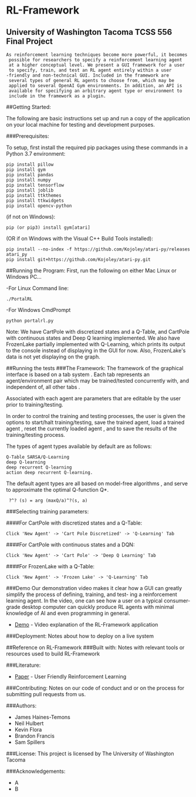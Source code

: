 # RL-Framework
University of Washington Tacoma TCSS 556 Final Project
-------------
```
As reinforcement learning techniques become more powerful, it becomes
 possible for researchers to specify a reinforcement learning agent
 at a higher conceptual level. We present a GUI framework for a user
 to specify, train, and test an RL agent entirely within a user
-friendly and non-technical GUI. Included in the framework are
 several types of general RL agents to choose from, which may be
 applied to several OpenAI Gym environments. In addition, an API is
 available for specifying an arbitrary agent type or environment to
 include in the framework as a plugin. 
```
##Getting Started:

The following are basic instructions set up and run a copy of the
 application on your local machine for testing and development
  purposes. 
  
###Prerequisites:
  
To setup, first install the required pip packages using these commands
 in a Python 3.7 environment:
```
pip install pillow
pip install gym
pip install pandas
pip install numpy
pip install tensorflow
pip install joblib
pip install ttkthemes
pip install ttkwidgets
pip install opencv-python
```

(if not on Windows): 
```
pip (or pip3) install gym[atari]
```
(OR if on Windows with the Visual C++ Build Tools installed):
```
pip install --no-index -f https://github.com/Kojoley/atari-py/releases atari_py
pip install git+https://github.com/Kojoley/atari-py.git
```
##Running the Program:
First, run the following on either Mac Linux or Windows PC...

-For Linux Command line:
```
./PortalRL
```
-For Windows CmdPrompt
```
python portalrl.py
```
Note: We have CartPole with discretized states and a Q-Table, and
 CartPole  with continuous states and Deep Q learning implemented. We
  also have FrozenLake partially implemented with Q-Learning, which
   prints its output to the console instead of displaying in the GUI
    for now. Also, FrozenLake's data is not yet displaying on the
     graph.

##Running the tests
###The Framework:
The framework of the graphical interface is based on a tab system
. Each tab represents an agent/environment pair which may be
 trained/tested concurrently with, and independent of, all other tabs
 . 
 
 Associated with each agent are parameters that are editable by the
 user prior to training/testing. 
 
 In order to control the training and testing processes, the user is
  given the options to start/halt training/testing, save the trained
   agent, load a trained agent , reset the currently loaded agent
    , and to save the results of the training/testing process.

The types of agent types available by default are as follows: 
```
Q-Table SARSA/Q-Learning
deep Q-learning
deep recurrent Q-learning
action deep recurrent Q-learning. 

```
The default agent types are all based on model-free algorithms
, and serve to approximate the optimal Q-function Q*. 
```
 ?^? (s) = arg (maxQ/a)^?(s, a)
```
###Selecting training parameters:

####For CartPole with discretized states and a Q-Table:
```
Click 'New Agent' -> 'Cart Pole Discretized' -> 'Q-Learning' Tab
```
####For CartPole with continuous states and a DQN:
```
Click 'New Agent' -> 'Cart Pole' -> 'Deep Q Learning' Tab
```
####For FrozenLake with a Q-Table:
```
Click 'New Agent' -> 'Frozen Lake' -> 'Q-Learning' Tab
```
###Demo
Our demonstration video makes it clear how a GUI can greatly simplify
 the process of defining, training, and test- ing a reinforcement
  learning agent. In the video, one can see how a user on a typical
   consumer-grade desktop computer can quickly produce RL agents with
    minimal knowledge of AI and even programming in general.

* [Demo](https://www.overleaf.com/project/5edbdec4b060950001e5e6c1
) - Video explanation of the RL-Framework application

###Deployment:
Notes about how to deploy on a live system

##Reference on RL-Framework
###Built with:
Notes with relevant tools or resources used to build RL-Framework

###Literature:
* [Paper](https://www.overleaf.com/project/5edbdec4b060950001e5e6c1
) - User Friendly Reinforcement Learning

###Contributing:
Notes on our code of conduct and or on the process for submitting
 pull requests from us.

###Authors:
* James Haines-Temons
* Neil Hulbert
* Kevin Flora
* Brandon Francis
* Sam Spillers

###License:
This project is licensed by The University of Washington Tacoma

###Acknowledgements:
* A
* B

 